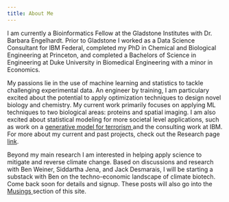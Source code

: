 ```yaml
---
title: About Me
---
```


I am currently a Bioinformatics Fellow at the Gladstone Institutes with Dr. Barbara Engelhardt. Prior to Gladstone I worked as a Data Science Consultant for IBM Federal, completed my PhD in Chemical and Biological Engineering at Princeton, and completed a Bachelors of Science in Engineering at Duke University in Biomedical Engineering with a minor in Economics.

My passions lie in the use of machine learning and statistics to tackle challenging experimental data. An engineer by training, I am particulary excited about the potential to apply optimization techniques to design novel biology and chemistry. My current work primarily focuses on applying ML techniques to two biological areas: proteins and spatial imaging. I am also excited about statistical modeling for more societal level applications, such as work on a <a href="https://www.spiedigitallibrary.org/conference-proceedings-of-spie/10190/101900E/A-generative-model-for-predicting-terrorist-incidents/10.1117/12.2264909.full"> generative model for terrorism </a>  and the consulting work at IBM. For more about my current and past projects, check out the Research page [link](research.md). 

Beyond my main research I am interested in helping apply science to mitigate and reverse climate change. Based on discussions and research with Ben Weiner, Siddartha Jena, and Jack Desmarais, I will be starting a substack with Ben on the techno-economic landscape of climate biotech. Come back soon for details and signup. These posts will also go into the <a href="rblog.md"> Musings </a> section of this site. 
